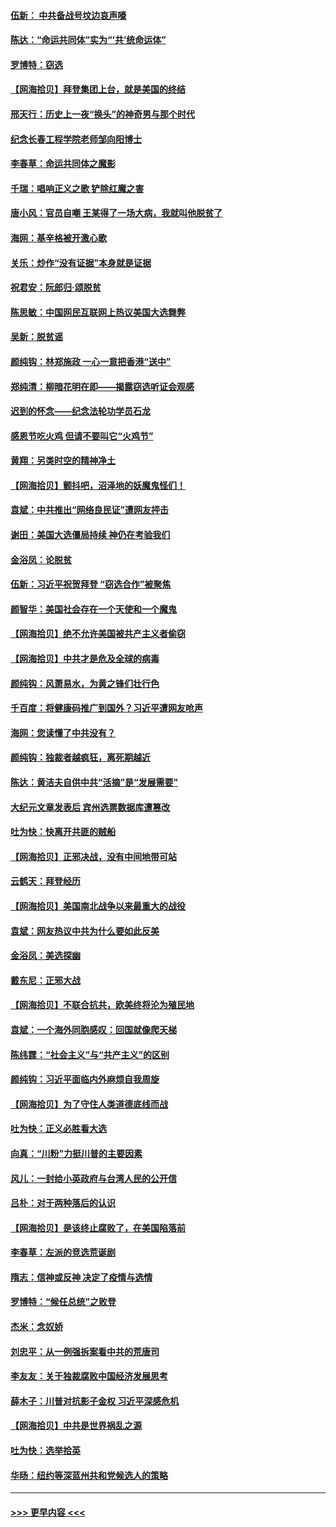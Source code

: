 #### [伍新： 中共备战号坟边哀声嚎](../pages/nsc993/n12593086.md?t=12031802) 
#### [陈达：“命运共同体”实为“‘共’统命运体”](../pages/nsc993/n12590865.md?t=12031802) 
#### [罗博特：窃选](../pages/nsc993/n12590619.md?t=12031802) 
#### [【网海拾贝】拜登集团上台，就是美国的终结](../pages/nsc993/n12589725.md?t=12031802) 
#### [邢天行：历史上一夜“换头”的神奇男与那个时代](../pages/nsc993/n12589424.md?t=12031802) 
#### [纪念长春工程学院老师邹向阳博士](../pages/nsc993/n12585390.md?t=12031802) 
#### [李春草：命运共同体之魔影](../pages/nsc993/n12585026.md?t=12031802) 
#### [千瑞：唱响正义之歌 铲除红魔之害](../pages/nsc993/n12585002.md?t=12031802) 
#### [唐小风：官员自嘲 王某得了一场大病，我就叫他脱贫了](../pages/nsc993/n12584981.md?t=12031802) 
#### [海网：基辛格被开激心歌](../pages/nsc993/n12584946.md?t=12031802) 
#### [关乐：炒作“没有证据”本身就是证据](../pages/nsc993/n12583146.md?t=12031802) 
#### [祝君安：阮郎归‧颂脱贫](../pages/nsc993/n12583119.md?t=12031802) 
#### [陈思敏：中国网民互联网上热议美国大选舞弊](../pages/nsc993/n12582845.md?t=12031802) 
#### [吴新：脱贫谣](../pages/nsc993/n12580839.md?t=12031802) 
#### [颜纯钩：林郑施政 一心一意把香港“送中”](../pages/nsc993/n12580805.md?t=12031802) 
#### [郑纯清：柳暗花明在即——揭露窃选听证会观感](../pages/nsc993/n12580795.md?t=12031802) 
#### [迟到的怀念——纪念法轮功学员石龙](../pages/nsc993/n12580245.md?t=12031802) 
#### [感恩节吃火鸡  但请不要叫它“火鸡节”](../pages/nsc993/n12580252.md?t=12031802) 
#### [黄翔：另类时空的精神净土](../pages/nsc993/n12578638.md?t=12031802) 
#### [【网海拾贝】颤抖吧，沼泽地的妖魔鬼怪们！](../pages/nsc993/n12578552.md?t=12031802) 
#### [袁斌：中共推出“网络良民证”遭网友抨击](../pages/nsc993/n12578511.md?t=12031802) 
#### [谢田：美国大选僵局持续 神仍在考验我们](../pages/nsc993/n12577432.md?t=12031802) 
#### [金浴凤：论脱贫](../pages/nsc993/n12576386.md?t=12031802) 
#### [伍新：习近平祝贺拜登 “窃选合作”被聚焦](../pages/nsc993/n12576358.md?t=12031802) 
#### [颜智华：美国社会存在一个天使和一个魔鬼](../pages/nsc993/n12574299.md?t=12031802) 
#### [【网海拾贝】绝不允许美国被共产主义者偷窃](../pages/nsc993/n12573396.md?t=12031802) 
#### [【网海拾贝】中共才是危及全球的病毒](../pages/nsc993/n12571204.md?t=12031802) 
#### [颜纯钩：风萧易水，为黄之锋们壮行色](../pages/nsc993/n12571487.md?t=12031802) 
#### [千百度：将健康码推广到国外？习近平遭网友呛声](../pages/nsc993/n12570808.md?t=12031802) 
#### [海网：您读懂了中共没有？](../pages/nsc993/n12570487.md?t=12031802) 
#### [颜纯钩：独裁者越疯狂，离死期越近](../pages/nsc993/n12569055.md?t=12031802) 
#### [陈达：黄洁夫自供中共“活摘”是“发展需要”](../pages/nsc993/n12568541.md?t=12031802) 
#### [大纪元文章发表后 宾州选票数据库遭篡改](../pages/nsc993/n12568105.md?t=12031802) 
#### [吐为快：快离开共匪的贼船](../pages/nsc993/n12568462.md?t=12031802) 
#### [【网海拾贝】正邪决战，没有中间地带可站](../pages/nsc993/n12568439.md?t=12031802) 
#### [云鹤天：拜登经历](../pages/nsc993/n12567294.md?t=12031802) 
#### [【网海拾贝】美国南北战争以来最重大的战役](../pages/nsc993/n12567247.md?t=12031802) 
#### [袁斌：网友热议中共为什么要如此反美](../pages/nsc993/n12567162.md?t=12031802) 
#### [金浴凤：美选探幽](../pages/nsc993/n12567147.md?t=12031802) 
#### [戴东尼：正邪大战](../pages/nsc993/n12567033.md?t=12031802) 
#### [【网海拾贝】不联合抗共，欧美终将沦为殖民地](../pages/nsc993/n12565068.md?t=12031802) 
#### [袁斌：一个海外同胞感叹：回国就像爬天梯](../pages/nsc993/n12564986.md?t=12031802) 
#### [陈纬霆：“社会主义”与“共产主义”的区别](../pages/nsc993/n12562417.md?t=12031802) 
#### [颜纯钩：习近平面临内外麻烦自我周旋](../pages/nsc993/n12563356.md?t=12031802) 
#### [【网海拾贝】为了守住人类道德底线而战](../pages/nsc993/n12562542.md?t=12031802) 
#### [吐为快：正义必胜看大选](../pages/nsc993/n12561967.md?t=12031802) 
#### [向真：“川粉”力挺川普的主要因素](../pages/nsc993/n12560774.md?t=12031802) 
#### [风儿：一封给小英政府与台湾人民的公开信](../pages/nsc993/n12560581.md?t=12031802) 
#### [吕朴：对于两种落后的认识](../pages/nsc993/n12560492.md?t=12031802) 
#### [【网海拾贝】是该终止腐败了，在美国陷落前](../pages/nsc993/n12559936.md?t=12031802) 
#### [李春草：左派的竞选荒诞剧](../pages/nsc993/n12558380.md?t=12031802) 
#### [隋志：信神或反神 决定了疫情与选情](../pages/nsc993/n12558255.md?t=12031802) 
#### [罗博特：“候任总统”之败登](../pages/nsc993/n12558189.md?t=12031802) 
#### [杰米：念奴娇](../pages/nsc993/n12558174.md?t=12031802) 
#### [刘忠平：从一例强拆案看中共的荒唐司](../pages/nsc993/n12558036.md?t=12031802) 
#### [李友友：关于独裁腐败中国经济发展思考](../pages/nsc993/n12558004.md?t=12031802) 
#### [薛木子：川普对抗影子金权 习近平深感危机](../pages/nsc993/n12557342.md?t=12031802) 
#### [【网海拾贝】中共是世界祸乱之源](../pages/nsc993/n12555353.md?t=12031802) 
#### [吐为快：选举拾英](../pages/nsc993/n12555041.md?t=12031802) 
#### [华旸：纽约等深蓝州共和党候选人的策略](../pages/nsc993/n12554309.md?t=12031802) 

----
#### [ >>> 更早内容 <<< ](../indexes/nsc993-earlier.md)
